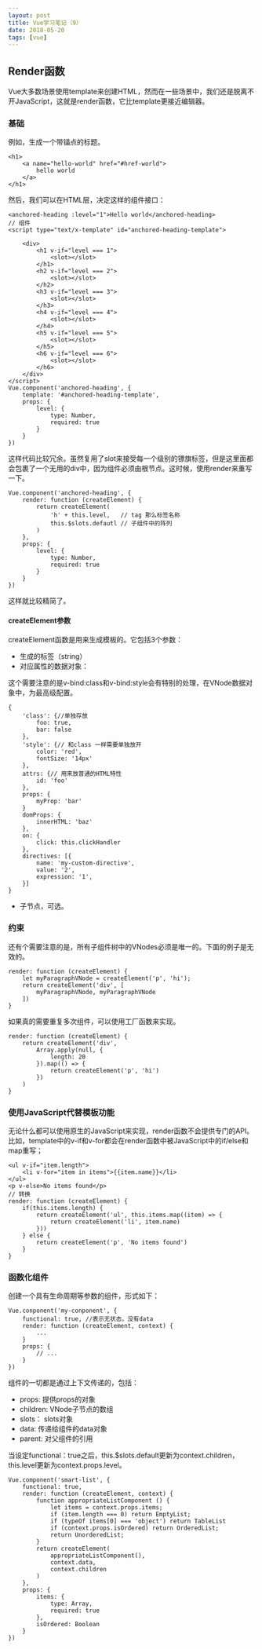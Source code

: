 ```yaml
---
layout: post
title: Vue学习笔记（9）
date: 2018-05-20
tags: [vue]
---
```


## Render函数

Vue大多数场景使用template来创建HTML，然而在一些场景中，我们还是脱离不开JavaScript，这就是render函数，它比template更接近编辑器。

### 基础

例如，生成一个带锚点的标题。

    <h1>
        <a name="hello-world" href="#href-world">
            hello world
        </a>
    </h1>

然后，我们可以在HTML层，决定这样的组件接口：

    <anchored-heading :level="1">Hello world</anchored-heading>
    // 组件
    <script type="text/x-template" id="anchored-heading-template">

        <div>
            <h1 v-if="level === 1">
                <slot></slot>
            </h1>
            <h2 v-if="level === 2">
                <slot></slot>
            </h2>
            <h3 v-if="level === 3">
                <slot></slot>
            </h3>
            <h4 v-if="level === 4">
                <slot></slot>
            </h4>
            <h5 v-if="level === 5">
                <slot></slot>
            </h5>
            <h6 v-if="level === 6">
                <slot></slot>
            </h6>
        </div>
    </script>
    Vue.component('anchored-heading', {
        template: '#anchored-heading-template',
        props: {
            level: {
                type: Number,
                required: true
            }
        }
    })

这样代码比较冗余。虽然复用了slot来接受每一个级别的镖旗标签，但是这里面都会包裹了一个无用的div中，因为组件必须由根节点。这时候，使用render来重写一下。

    Vue.component('anchored-heading', {
        render: function (createElement) {
            return createElement(
                'h' + this.level,   // tag 那么标签名称
                this.$slots.defautl // 子组件中的阵列
            )
        },
        props: {
            level: {
                type: Number,
                required: true
            }
        }
    })

这样就比较精简了。

#### createElement参数

createElement函数是用来生成模板的。它包括3个参数：

- 生成的标签（string）
- 对应属性的数据对象：

这个需要注意的是v-bind:class和v-bind:style会有特别的处理，在VNode数据对象中，为最高级配置。

    {
        'class': {//单独存放
            foo: true,
            bar: false
        },
        'style': {// 和class 一样需要单独放开
            color: 'red',
            fontSize: '14px'
        },
        attrs: {// 用来放普通的HTML特性
            id: 'foo'
        },
        props: {
            myProp: 'bar'
        }
        domProps: {
            innerHTML: 'baz'
        },
        on: {
            click: this.clickHandler
        },
        directives: [{
            name: 'my-custom-directive',
            value: '2',
            expression: '1',
        }]
    }

- 子节点，可选。

### 约束

还有个需要注意的是，所有子组件树中的VNodes必须是唯一的。下面的例子是无效的。

    render: function (createElement) {
        let myParagraphVNode = createElement('p', 'hi');
        return createElement('div', [
            myParagraphVNode, myParagraphVNode
        ])
    }

如果真的需要重复多次组件，可以使用工厂函数来实现。

    render: function (createElement) {
        return createElement('div',
            Array.apply(null, {
                length: 20
            }).map(() => {
                return createElement('p', 'hi')
            })
        )
    }

### 使用JavaScript代替模板功能

无论什么都可以使用原生的JavaScript来实现，render函数不会提供专门的API。比如，template中的v-if和v-for都会在render函数中被JavaScript中的if/else和map重写；

    <ul v-if="item.length">
        <li v-for="item in items">{{item.name}}</li>
    </ul>
    <p v-else>No items found</p>
    // 转换
    render: function (createElement) {
        if(this.items.length) {
            return createElement('ul', this.items.map((item) => {
                return createElement('li', item.name)
            }))
        } else {
            return createElement('p', 'No items found')
        }
    }

### 函数化组件

创建一个具有生命周期等参数的组件，形式如下：

    Vue.conponent('my-conponent', {
        functional: true, //表示无状态，没有data
        render: function (createElement, context) {
            ...
        }
        props: {
            // ...
        }
    })

组件的一切都是通过上下文传递的，包括：

- props: 提供props的对象
- children: VNode子节点的数组
- slots： slots对象
- data: 传递给组件的data对象
- parent: 对父组件的引用

当设定functional：true之后，this.$slots.default更新为context.children，this.level更新为context.props.level。

    Vue.component('smart-list', {
        functional: true,
        render: function (createElement, context) {
            function appropriateListComponent () {
                let items = context.props.items;
                if (item.length === 0) return EmptyList;
                if (typeOf items[0] === 'object') return TableList
                if (context.props.isOrdered) return OrderedList;
                return UnorderedList;
            }
            return createElement(
                appropriateListComponent(),
                context.data,
                context.children
            )
        },
        props: {
            items: {
                type: Array,
                required: true
            },
            isOrdered: Boolean
        }
    })